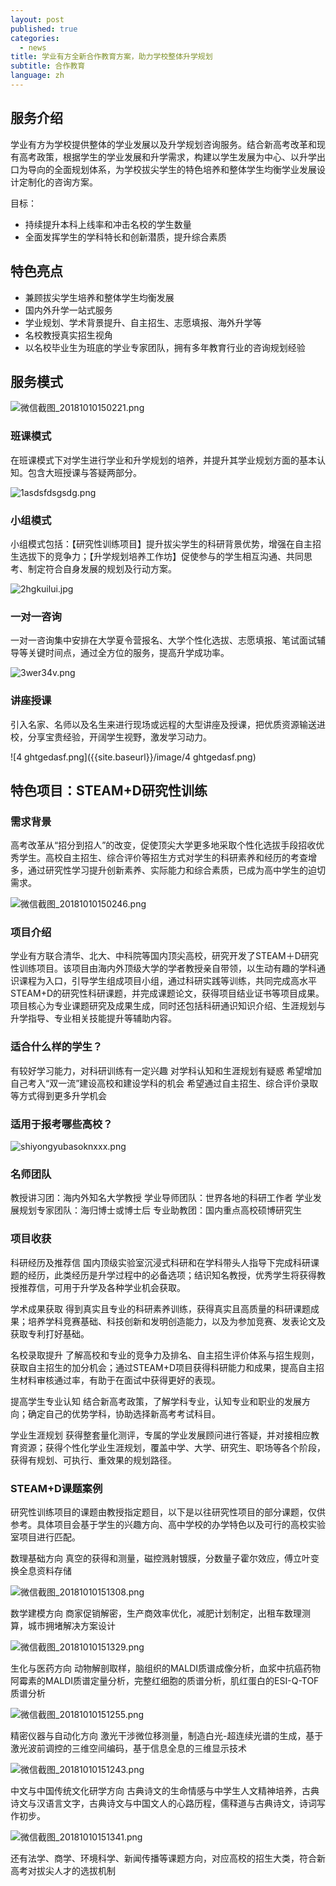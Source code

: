 ```yaml
---
layout: post
published: true
categories:
  - news
title: 学业有方全新合作教育方案，助力学校整体升学规划
subtitle: 合作教育
language: zh
---
```


## 服务介绍

学业有方为学校提供整体的学业发展以及升学规划咨询服务。结合新高考改革和现有高考政策，根据学生的学业发展和升学需求，构建以学生发展为中心、以升学出口为导向的全面规划体系，为学校拔尖学生的特色培养和整体学生均衡学业发展设计定制化的咨询方案。

目标：
- 持续提升本科上线率和冲击名校的学生数量
- 全面发挥学生的学科特长和创新潜质，提升综合素质

## 特色亮点

- 兼顾拔尖学生培养和整体学生均衡发展
- 国内外升学一站式服务
- 学业规划、学术背景提升、自主招生、志愿填报、海外升学等
- 名校教授真实招生视角
- 以名校毕业生为班底的学业专家团队，拥有多年教育行业的咨询规划经验

## 服务模式

![微信截图_20181010150221.png]({{site.baseurl}}/image/微信截图_20181010150221.png)
 
### 班课模式
在班课模式下对学生进行学业和升学规划的培养，并提升其学业规划方面的基本认知。包含大班授课与答疑两部分。

![1asdsfdsgsdg.png]({{site.baseurl}}/image/1asdsfdsgsdg.png)

### 小组模式
小组模式包括：【研究性训练项目】提升拔尖学生的科研背景优势，增强在自主招生选拔下的竞争力；【升学规划培养工作坊】促使参与的学生相互沟通、共同思考、制定符合自身发展的规划及行动方案。 

![2hgkuilui.jpg]({{site.baseurl}}/image/2hgkuilui.jpg)

### 一对一咨询
一对一咨询集中安排在大学夏令营报名、大学个性化选拔、志愿填报、笔试面试辅导等关键时间点，通过全方位的服务，提高升学成功率。

![3wer34v.png]({{site.baseurl}}/image/3wer34v.png)

### 讲座授课
引入名家、名师以及名生来进行现场或远程的大型讲座及授课，把优质资源输送进校，分享宝贵经验，开阔学生视野，激发学习动力。

![4 ghtgedasf.png]({{site.baseurl}}/image/4 ghtgedasf.png)


## 特色项目：STEAM+D研究性训练

### 需求背景

高考改革从“招分到招人”的改变，促使顶尖大学更多地采取个性化选拔手段招收优秀学生。高校自主招生、综合评价等招生方式对学生的科研素养和经历的考查增多，通过研究性学习提升创新素养、实际能力和综合素质，已成为高中学生的迫切需求。

![微信截图_20181010150246.png]({{site.baseurl}}/image/微信截图_20181010150246.png)

### 项目介绍

学业有方联合清华、北大、中科院等国内顶尖高校，研究开发了STEAM＋D研究性训练项目。该项目由海内外顶级大学的学者教授亲自带领，以生动有趣的学科通识课程为入口，引导学生组成项目小组，通过科研实践等训练，共同完成高水平STEAM+D的研究性科研课题，并完成课题论文，获得项目结业证书等项目成果。项目核心为专业课题研究及成果生成，同时还包括科研通识知识介绍、生涯规划与升学指导、专业相关技能提升等辅助内容。

### 适合什么样的学生？

有较好学习能力，对科研训练有一定兴趣
对学科认知和生涯规划有疑惑
希望增加自己考入“双一流”建设高校和建设学科的机会
希望通过自主招生、综合评价录取等方式得到更多升学机会

### 适用于报考哪些高校？

![shiyongyubasoknxxx.png]({{site.baseurl}}/image/shiyongyubasoknxxx.png)

### 名师团队

教授讲习团：海内外知名大学教授
学业导师团队：世界各地的科研工作者
学业发展规划专家团队：海归博士或博士后
专业助教团：国内重点高校硕博研究生

### 项目收获

科研经历及推荐信
国内顶级实验室沉浸式科研和在学科带头人指导下完成科研课题的经历，此类经历是升学过程中的必备选项；结识知名教授，优秀学生将获得教授推荐信，可用于升学及各种学业机会获取。

学术成果获取
得到真实且专业的科研素养训练，获得真实且高质量的科研课题成果；培养学科竞赛基础、科技创新和发明创造能力，以及为参加竞赛、发表论文及获取专利打好基础。

名校录取提升
了解高校和专业的竞争力及排名、自主招生评价体系与招生规则，获取自主招生的加分机会；通过STEAM+D项目获得科研能力和成果，提高自主招生材料审核通过率，有助于在面试中获得更好的表现。

提高学生专业认知
结合新高考政策，了解学科专业，认知专业和职业的发展方向；确定自己的优势学科，协助选择新高考考试科目。

学业生涯规划
获得整套量化测评，专属的学业发展顾问进行答疑，并对接相应教育资源；获得个性化学业生涯规划，覆盖中学、大学、研究生、职场等各个阶段，获得有规划、可执行、重效果的规划路径。

### STEAM+D课题案例

研究性训练项目的课题由教授指定题目，以下是以往研究性项目的部分课题，仅供参考。具体项目会基于学生的兴趣方向、高中学校的办学特色以及可行的高校实验室项目进行匹配。

数理基础方向
真空的获得和测量，磁控溅射镀膜，分数量子霍尔效应，傅立叶变换全息资料存储

![微信截图_20181010151308.png]({{site.baseurl}}/image/微信截图_20181010151308.png)

数学建模方向
商家促销解密，生产商效率优化，减肥计划制定，出租车数理测算，城市拥堵解决方案设计

![微信截图_20181010151329.png]({{site.baseurl}}/image/微信截图_20181010151329.png)

生化与医药方向
动物解剖取样，脑组织的MALDI质谱成像分析，血浆中抗癌药物阿霉素的MALDI质谱定量分析，完整红细胞的质谱分析，肌红蛋白的ESI-Q-TOF质谱分析

![微信截图_20181010151255.png]({{site.baseurl}}/image/微信截图_20181010151255.png)

精密仪器与自动化方向
激光干涉微位移测量，制造白光-超连续光谱的生成，基于激光波前调控的三维空间编码，基于信息全息的三维显示技术

![微信截图_20181010151243.png]({{site.baseurl}}/image/微信截图_20181010151243.png)

中文与中国传统文化研学方向
古典诗文的生命情感与中学生人文精神培养，古典诗文与汉语言文字，古典诗文与中国文人的心路历程，儒释道与古典诗文，诗词写作初步。

![微信截图_20181010151341.png]({{site.baseurl}}/image/微信截图_20181010151341.png)

还有法学、商学、环境科学、新闻传播等课题方向，对应高校的招生大类，符合新高考对拔尖人才的选拔机制
